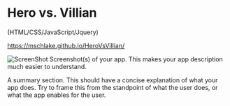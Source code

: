 # Hero vs. Villian
(HTML/CSS/JavaScript/Jquery)

https://mschlake.github.io/HeroVsVillian/

![ScreenShot](/images/latest.png)
Screenshot(s) of your app. This makes your app description much easier to understand.

A summary section. This should have a concise explanation of what your app does. Try to frame this from the standpoint of what the user does, or what the app enables for the user.
